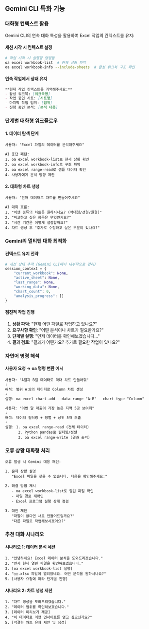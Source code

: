 ## Gemini CLI 특화 기능

### 대화형 컨텍스트 활용

Gemini CLI의 연속 대화 특성을 활용하여 Excel 작업의 컨텍스트를 유지:

#### 세션 시작 시 컨텍스트 설정
```bash
# 작업 시작 시 실행할 명령들
oa excel workbook-list  # 현재 상황 파악
oa excel workbook-info --include-sheets  # 활성 워크북 구조 확인
```

#### 연속 작업에서 상태 유지
```markdown
**현재 작업 컨텍스트를 기억해주세요:**
- 활성 워크북: [워크북명]
- 작업 중인 시트: [시트명]
- 마지막 작업 범위: [범위]
- 진행 중인 분석: [분석 내용]
```

### 단계별 대화형 워크플로우

#### 1. 데이터 탐색 단계
```
사용자: "Excel 파일의 데이터를 분석해주세요"

AI 응답 패턴:
1. oa excel workbook-list로 현재 상황 확인
2. oa excel workbook-info로 구조 파악
3. oa excel range-read로 샘플 데이터 확인
4. 사용자에게 분석 방향 제안
```

#### 2. 대화형 차트 생성
```
사용자: "판매 데이터로 차트를 만들어주세요"

AI 대화 흐름:
1. "어떤 종류의 차트를 원하시나요? (막대형/선형/원형)"
2. "비교하고 싶은 항목은 무엇인가요?"
3. "시간 기간은 어떻게 설정할까요?"
4. 차트 생성 후 "추가로 수정하고 싶은 부분이 있나요?"
```

### Gemini의 멀티턴 대화 최적화

#### 컨텍스트 유지 전략
```python
# 세션 상태 추적 (Gemini CLI에서 내부적으로 관리)
session_context = {
    "current_workbook": None,
    "active_sheet": None,
    "last_range": None,
    "working_data": None,
    "chart_count": 0,
    "analysis_progress": []
}
```

#### 점진적 작업 진행
1. **상황 파악**: "현재 어떤 파일로 작업하고 있나요?"
2. **요구사항 확인**: "어떤 분석이나 차트가 필요한가요?"
3. **단계별 실행**: "먼저 데이터를 확인해보겠습니다..."
4. **결과 검토**: "결과가 어떤가요? 추가로 필요한 작업이 있나요?"

### 자연어 명령 해석

#### 사용자 요청 → oa 명령 변환 예시

```
사용자: "A열과 B열 데이터로 막대 차트 만들어줘"
↓
해석: 범위 A:B의 데이터로 Column 차트 생성
↓
실행: oa excel chart-add --data-range "A:B" --chart-type "Column"
```

```
사용자: "이번 달 매출이 가장 높은 지역 5곳 보여줘"
↓
해석: 데이터 필터링 + 정렬 + 상위 5개 추출
↓
실행: 1. oa excel range-read (전체 데이터)
      2. Python pandas로 필터링/정렬
      3. oa excel range-write (결과 출력)
```

### 오류 상황 대화형 처리

```
오류 발생 시 Gemini 대응 패턴:

1. 문제 상황 설명
   "Excel 파일을 찾을 수 없습니다. 다음을 확인해주세요:"

2. 해결 방법 제시
   - oa excel workbook-list로 열린 파일 확인
   - 파일 경로 재확인
   - Excel 프로그램 실행 상태 점검

3. 대안 제안
   "파일이 없다면 새로 만들어드릴까요?"
   "다른 파일로 작업해보시겠어요?"
```

### 추천 대화 시나리오

#### 시나리오 1: 데이터 분석 세션
```
1. "안녕하세요! Excel 데이터 분석을 도와드리겠습니다."
2. "먼저 현재 열린 파일을 확인해보겠습니다."
3. [oa excel workbook-list 실행]
4. "○○.xlsx 파일이 열려있네요. 어떤 분석을 원하시나요?"
5. [사용자 요청에 따라 단계별 진행]
```

#### 시나리오 2: 차트 생성 세션
```
1. "차트 생성을 도와드리겠습니다."
2. "데이터 범위를 확인해보겠습니다."
3. [데이터 미리보기 제공]
4. "이 데이터로 어떤 인사이트를 얻고 싶으신가요?"
5. [적절한 차트 유형 제안 및 생성]
```